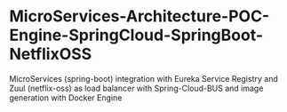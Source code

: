 # MicroServices-Architecture-POC-Engine-SpringCloud-SpringBoot-NetflixOSS
MicroServices (spring-boot) integration with Eureka Service Registry and Zuul (netflix-oss) as load balancer with Spring-Cloud-BUS and image generation with Docker Engine

